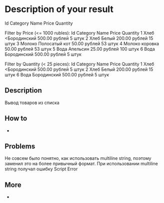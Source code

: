 # Description of your result

Id	Category	Name	Price	Quantity

Filter by Price (<= 1000 rubles):
Id	Category	Name	Price	Quantity
1	Хлеб	<Бородинский	500.00 рублей	5 штук
2	Хлеб	Белый	200.00 рублей	15 штук
3	Молоко	Полосатый кот	50.00 рублей	53 штук
4	Молоко	коровка	50.00 рублей	53 штук
5	Вода	Апельсин	25.00 рублей	100 штук
6	Вода	Бородинский	500.00 рублей	5 штук

Filter by Quantity (< 25 pieces):
Id	Category	Name	Price	Quantity
1	Хлеб	<Бородинский	500.00 рублей	5 штук
2	Хлеб	Белый	200.00 рублей	15 штук
6	Вода	Бородинский	500.00 рублей	5 штук

## Description

Вывод товаров из списка

## How to

-

## Problems

Не совсем было понятно, как использовать multiline string, поэтому заменил это на более привычный формат.
При использовании multiline string получал ошибку Script Error

## More

-

